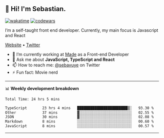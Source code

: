 ## 👋 Hi! I'm Sebastian.

[![wakatime](https://wakatime.com/badge/user/df0036c6-328a-4a39-be9b-e49417ed22a1.svg)](https://wakatime.com/@df0036c6-328a-4a39-be9b-e49417ed22a1)
[![codewars](https://www.codewars.com/users/sebavuye/badges/small)](https://www.codewars.com/users/sebavuye)

I’m a self-taught front end developer. Currently, my main focus is Javascript and React

[Website](https://sebastianvuye.be) • [Twitter](https://twitter.com/sebavuye)

- 🔭 I’m currently working at [Made](https://made.be/) as a Front-end Developer
- 💬 Ask me about **JavaScript, TypeScript and React**
- 📫 How to reach me: [@sebavuye](https://twitter.com/sebavuye) on Twitter
- ⚡ Fun fact: Movie nerd

-------

📊 **Weekly development breakdown**

<!--START_SECTION:waka-->

```txt
Total Time: 24 hrs 5 mins

TypeScript       23 hrs 4 mins   ███████████████████████▒░   93.30 %
Other            37 mins         ▓░░░░░░░░░░░░░░░░░░░░░░░░   02.55 %
JSON             30 mins         ▓░░░░░░░░░░░░░░░░░░░░░░░░   02.08 %
Markdown         8 mins          ░░░░░░░░░░░░░░░░░░░░░░░░░   00.60 %
JavaScript       8 mins          ░░░░░░░░░░░░░░░░░░░░░░░░░   00.57 %
```

<!--END_SECTION:waka-->
-------
